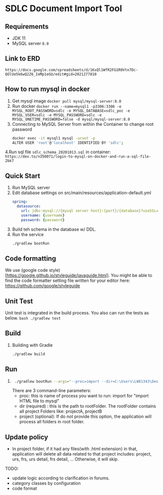 # SDLC Document Import Tool

## Requirements
* JDK 11
* MySQL server `8.0`

## Link to ERD
`https://docs.google.com/spreadsheets/d/1KxQl1WfR2FG1R0Vtn7Dc-QOlUe5k6wQ2Z6_IeMp1eGU/edit#gid=2021277810`

## How to run mysql in docker
1. Get mysql image
`docker pull mysql/mysql-server:8.0`
2. Run docker
```docker run --name=mysql1 -p3306:3306 -e MYSQL_ROOT_PASSWORD=sdlc -e MYSQL_DATABASE=sdlc_poc -e MYSQL_USER=sdlc -e MYSQL_PASSWORD=sdlc -e MYSQL_ONETIME_PASSWORD=false -d mysql/mysql-server:8.0```
3. Connecting to MySQL Server from within the Container to change root password
    ```bash
    docker exec -it mysql1 mysql -uroot -p
   ALTER USER 'root'@'localhost' IDENTIFIED BY 'sdlc';
    ```
4.Run sql file ```sdlc_schema_20201013.sql``` in container:
```https://dev.to/n350071/login-to-mysql-on-docker-and-run-a-sql-file-2bk7```
 
## Quick Start
1. Run MySQL server
1. Edit database settings on src/main/resources/application-default.yml
    ```yaml
    spring:
      datasource:
        url: jdbc:mysql://{mysql server host}:{port}/{database}?useSSL=false
        username: {username}
        password: {password}
    ```
1. Build teh schema in the database w/ DDL.
1. Run the service
    ```bash
    ./gradlew bootRun
    ```

## Code formatting
We use (google code style)[https://google.github.io/styleguide/javaguide.html].
You might be able to find the code formatter setting file written for your editor here: https://github.com/google/styleguide

## Unit Test
Unit test is integrated in the build process.
You also can run the tests as below.
    ```bash
    ./gradlew test
    ```

## Build
1. Building with Gradle
    ```bash
    ./gradlew build
    ```

## Run
1. 
    ```bash
     ./gradlew bootRun --args="--proc=import --dir=C:\Users\LW81343\Desktop\base_code1\data-importer\testdata\root_folder --project=projectA"  
    ```
   There are 3 command-line parameters:
   - proc: this is name of process you want to run: import for "import HTML file to mysql"
   - dir (required) : this is the path to rootFolder.
           The rootFolder contains all project Folders like: projectA, projectB
   - project (optional): If do not provide this option, the application will process all folders in root folder.

## Update policy
   - In project folder, if it had any files(with .html extension) in that,
        application will delete all data related to that project includes: project, urs, frs, urs detail, frs detail, ...
        Otherwise, it will skip. 


     
TODO:

- update logic according to clarification in forums.
- category classes by configuration  
- code format

